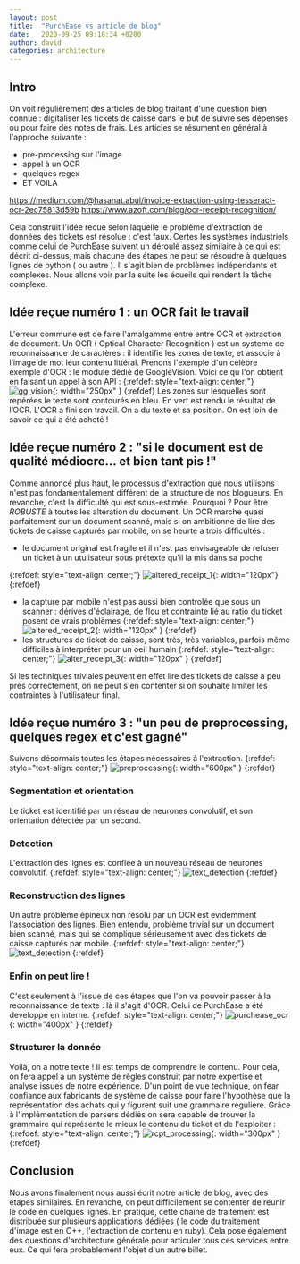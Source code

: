 ```yaml
---
layout: post
title:  "PurchEase vs article de blog"
date:   2020-09-25 09:18:34 +0200
author: david
categories: architecture
---
```



## Intro
On voit régulièrement des articles de blog traitant d'une question bien connue : digitaliser les tickets de caisse dans le but de suivre ses dépenses ou pour faire des notes de frais.
Les articles se résument en général à l'approche suivante :
* pre-processing sur l'image
* appel à un OCR
* quelques regex
* ET VOILA

https://medium.com/@hasanat.abul/invoice-extraction-using-tesseract-ocr-2ec75813d59b
https://www.azoft.com/blog/ocr-receipt-recognition/

Cela construit l'idée recue selon laquelle le problème d'extraction de données des tickets est résolue : c'est faux. Certes les systèmes industriels comme celui de PurchEase suivent un déroulé assez similaire à ce qui est décrit ci-dessus, mais chacune des étapes ne peut se résoudre à quelques lignes de python ( ou autre ). Il s'agit bien de problèmes indépendants et complexes. Nous allons voir par la suite les écueils qui rendent la tâche complexe.

## Idée reçue numéro 1 : un OCR fait le travail
L'erreur commune est de faire l'amalgamme entre entre OCR et extraction de document. Un OCR ( Optical Character Recognition ) est un systeme de reconnaissance de caractères : il identifie les zones de texte, et associe à l’image de mot leur contenu littéral.
Prenons l'exemple d'un célèbre exemple d'OCR : le module dédié de GoogleVision. Voici ce qu l'on obtient en faisant un appel à son API :
{:refdef: style="text-align: center;"}
![gg_vision](/assets/images/2020-09-25-purchease-vs-blog/ocr.png){: width="250px" }
{:refdef}
Les zones sur lesquelles sont repérées le texte sont contourés en bleu.
En vert est rendu le résultat de l’OCR.
L'OCR a fini son travail. On a du texte et sa position. On est loin de savoir ce qui a été acheté !


## Idée reçue numéro 2 : "si le document est de qualité médiocre... et bien tant pis !"
Comme annoncé plus haut, le processus d'extraction que nous utilisons n'est pas fondamentalement différent de la structure de nos blogueurs. En revanche, c'est la difficulté qui est sous-estimée. Pourquoi ? Pour être *ROBUSTE* à toutes les altération du document. Un OCR marche quasi parfaitement sur un document scanné, mais si on ambitionne de lire des tickets de caisse capturés par mobile, on se heurte a trois difficultés :
- le document original est fragile et il n'est pas envisageable de refuser un ticket à un utulisateur sous prétexte qu'il la mis dans sa poche

{:refdef: style="text-align: center;"}
![altered_receipt_1](/assets/images/2020-09-25-purchease-vs-blog/altered_receipt_1.png){: width="120px"}
{:refdef}

- la capture par mobile n'est pas aussi bien controlée que sous un scanner : dérives d'éclairage, de flou et contrainte lié au ratio du ticket posent de vrais problèmes
{:refdef: style="text-align: center;"}
![altered_receipt_2](/assets/images/2020-09-25-purchease-vs-blog/altered_receipt_2.png){: width="120px" }
{:refdef}
- les structures de ticket de caisse, sont très, très variables, parfois même difficiles à interpréter pour un oeil humain
{:refdef: style="text-align: center;"}
![alter_receipt_3](/assets/images/2020-09-25-purchease-vs-blog/alter_receipt_3.png){: width="120px" }
{:refdef}

Si les techniques triviales peuvent en effet lire des tickets de caisse a peu près correctement, on ne peut s'en contenter si on souhaite limiter les contraintes à l'utilisateur final.


## Idée reçue numéro 3 : "un peu de preprocessing, quelques regex et c'est gagné"
Suivons désormais toutes les étapes nécessaires à l'extraction.
{:refdef: style="text-align: center;"}
![preprocessing](/assets/images/2020-09-25-purchease-vs-blog/pre-processing.png){: width="600px" }
{:refdef}
### Segmentation et orientation
Le ticket est identifié par un réseau de neurones convolutif, et son orientation détectée par un second.

### Detection
L'extraction des lignes est confiée à un nouveau réseau de neurones convolutif.
{:refdef: style="text-align: center;"}
![text_detection](/assets/images/2020-09-25-purchease-vs-blog/text_detection.png)
{:refdef}


### Reconstruction des lignes
Un autre problème épineux non résolu par un OCR est evidemment l'association des lignes. Bien entendu, problème trivial sur un document bien scanné, mais qui se complique sérieusement avec des tickets de caisse capturés par mobile.
{:refdef: style="text-align: center;"}
 ![text_detection](/assets/images/2020-09-25-purchease-vs-blog/line_reconstruction.png)
{:refdef}

### Enfin on peut lire !
C'est seulement à l'issue de ces étapes que l'on va pouvoir passer à la reconnaissance de texte : là il s'agit d'OCR. Celui de PurchEase a été developpé en interne.
{:refdef: style="text-align: center;"}
![purchease_ocr](/assets/images/2020-09-25-purchease-vs-blog/purchease_ocr.png){: width="400px" }
{:refdef}

### Structurer la donnée
Voilà, on a notre texte ! Il est temps de comprendre le contenu. Pour cela, on fera appel à un système de règles construit par notre expertise et analyse issues de notre expérience. D'un point de vue technique, on fear confiance aux fabricants de système de caisse pour faire l'hypothèse que la représentation des achats qui y figurent suit une grammaire régulière. Grâce à l'implémentation de parsers dédiés on sera capable de trouver la grammaire qui représente le mieux le contenu du ticket et de l'exploiter :
{:refdef: style="text-align: center;"}
![rcpt_processing](/assets/images/2020-09-25-purchease-vs-blog/rcpt_processing.png){: width="300px" }
{:refdef}

## Conclusion
Nous avons finalement nous aussi écrit notre article de blog, avec des étapes similaires. En revanche, on peut difficilement se contenter de réunir le code en quelques lignes.
En pratique, cette chaîne de traitement est distribuée sur plusieurs applications dédiées ( le code du traitement d'image est en C++, l'extraction de contenu en ruby). Cela pose également des questions d'architecture générale pour articuler tous ces services entre eux. Ce qui fera probablement l'objet d'un autre billet.




